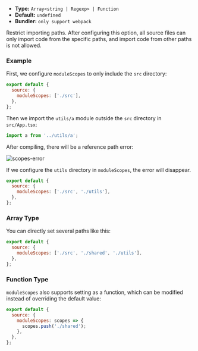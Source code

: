 - **Type:** `Array<string | Regexp> | Function`
- **Default:** `undefined`
- **Bundler:** `only support webpack`

Restrict importing paths. After configuring this option, all source files can only import code from the specific paths, and import code from other paths is not allowed.

### Example

First, we configure `moduleScopes` to only include the `src` directory:

```js
export default {
  source: {
    moduleScopes: ['./src'],
  },
};
```

Then we import the `utils/a` module outside the `src` directory in `src/App.tsx`:

```js
import a from '../utils/a';
```

After compiling, there will be a reference path error:

![scopes-error](https://lf3-static.bytednsdoc.com/obj/eden-cn/aphqeh7uhohpquloj/modern-js/docs/module-scopes-error.png)

If we configure the `utils` directory in `moduleScopes`, the error will disappear.

```js
export default {
  source: {
    moduleScopes: ['./src', './utils'],
  },
};
```

### Array Type

You can directly set several paths like this:

```js
export default {
  source: {
    moduleScopes: ['./src', './shared', './utils'],
  },
};
```

### Function Type

`moduleScopes` also supports setting as a function, which can be modified instead of overriding the default value:

```js
export default {
  source: {
    moduleScopes: scopes => {
      scopes.push('./shared');
    },
  },
};
```
